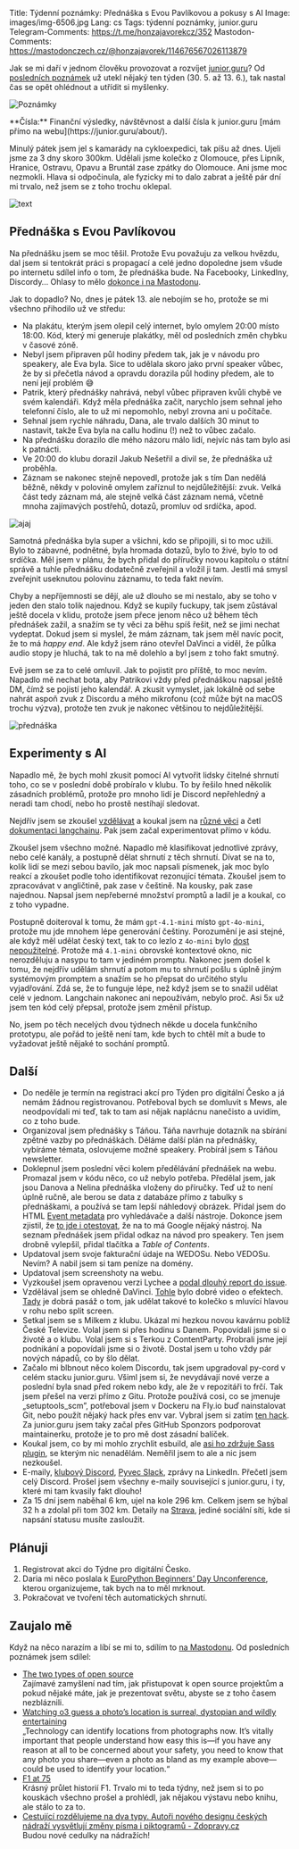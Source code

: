 Title: Týdenní poznámky: Přednáška s Evou Pavlíkovou a pokusy s AI
Image: images/img-6506.jpg
Lang: cs
Tags: týdenní poznámky, junior.guru
Telegram-Comments: https://t.me/honzajavorekcz/352
Mastodon-Comments: https://mastodonczech.cz/@honzajavorek/114676567026113879

Jak se mi daří v jednom člověku provozovat a rozvíjet [junior.guru](https://junior.guru/)?
Od [posledních poznámek]({filename}2025-05-30_tydenni-poznamky-nove-detaily-prednasek-na-webu-a-dalsi-veci.md) už utekl nějaký ten týden (30. 5. až 13. 6.), tak nastal čas se opět ohlédnout a utřídit si myšlenky.

![Poznámky]({static}/images/img-6506.jpg)

<div class="alert alert-warning" role="alert" markdown="1">
**Čísla:** Finanční výsledky, návštěvnost a další čísla k junior.guru [mám přímo na webu](https://junior.guru/about/).
</div>

Minulý pátek jsem jel s kamarády na cykloexpedici, tak píšu až dnes. Ujeli jsme za 3 dny skoro 300km. Udělali jsme kolečko z Olomouce, přes Lipník, Hranice, Ostravu, Opavu a Bruntál zase zpátky do Olomouce. Ani jsme moc nezmokli. Hlava si odpočinula, ale fyzicky mi to dalo zabrat a ještě pár dní mi trvalo, než jsem se z toho trochu oklepal.

![text]({static}/images/img-6594.jpg)

## Přednáška s Evou Pavlíkovou

Na přednášku jsem se moc těšil. Protože Evu považuju za velkou hvězdu, dal jsem si tentokrát práci s propagací a celé jedno dopoledne jsem všude po internetu sdílel info o tom, že přednáška bude. Na Facebooky, LinkedIny, Discordy… Ohlasy to mělo [dokonce i na Mastodonu](https://mastodonczech.cz/@honzajavorek/114658100036407434).

Jak to dopadlo? No, dnes je pátek 13. ale nebojím se ho, protože se mi všechno přihodilo už ve středu:

- Na plakátu, kterým jsem olepil celý internet, bylo omylem 20:00 místo 18:00. Kód, který mi generuje plakátky, měl od posledních změn chybku v časové zóně.
- Nebyl jsem připraven půl hodiny předem tak, jak je v návodu pro speakery, ale Eva byla. Sice to udělala skoro jako první speaker vůbec, že by si přečetla návod a opravdu dorazila půl hodiny předem, ale to není její problém 😅
- Patrik, který přednášky nahrává, nebyl vůbec připraven kvůli chybě ve svém kalendáři. Když měla přednáška začít, narychlo jsem sehnal jeho telefonní číslo, ale to už mi nepomohlo, nebyl zrovna ani u počítače.
- Sehnal jsem rychle náhradu, Dana, ale trvalo dalších 30 minut to nastavit, takže Eva byla na callu hodinu (!) než to vůbec začalo.
- Na přednášku dorazilo dle mého názoru málo lidí, nejvíc nás tam bylo asi k patnácti.
- Ve 20:00 do klubu dorazil Jakub Nešetřil a divil se, že přednáška už proběhla.
- Záznam se nakonec stejně nepovedl, protože jak s tím Dan nedělá běžně, někdy v polovině omylem zaříznul to nejdůležitější: zvuk. Velká část tedy záznam má, ale stejně velká část záznam nemá, včetně mnoha zajímavých postřehů, dotazů, promluv od srdíčka, apod.

![ajaj]({static}/images/screenshot-2025-06-12-at-8-29-20.png)

Samotná přednáška byla super a všichni, kdo se připojili, si to moc užili. Bylo to zábavné, podnětné, byla hromada dotazů, bylo to živé, bylo to od srdíčka. Měl jsem v plánu, že bych přidal do příručky novou kapitolu o státní správě a tuhle přednášku dodatečně zveřejnil a vložil ji tam. Jestli má smysl zveřejnit useknutou polovinu záznamu, to teda fakt nevím.

Chyby a nepříjemnosti se dějí, ale už dlouho se mi nestalo, aby se toho v jeden den stalo tolik najednou. Když se kupily fuckupy, tak jsem zůstával ještě docela v klidu, protože jsem přece jenom něco už během těch přednášek zažil, a snažím se ty věci za běhu spíš řešit, než se jimi nechat vydeptat. Dokud jsem si myslel, že mám záznam, tak jsem měl navíc pocit, že to má _happy end_. Ale když jsem ráno otevřel DaVinci a viděl, že půlka audio stopy je hluchá, tak to na mě dolehlo a byl jsem z toho fakt smutný.

Evě jsem se za to celé omluvil. Jak to pojistit pro příště, to moc nevím. Napadlo mě nechat bota, aby Patrikovi vždy před přednáškou napsal ještě DM, čímž se pojistí jeho kalendář. A zkusit vymyslet, jak lokálně od sebe nahrát aspoň zvuk z Discordu a mého mikrofonu (což může být na macOS trochu výzva), protože ten zvuk je nakonec většinou to nejdůležitější.

![přednáška]({static}/images/screenshot-2025-06-11-at-19-29-46.png)

## Experimenty s AI

Napadlo mě, že bych mohl zkusit pomocí AI vytvořit lidsky čitelné shrnutí toho, co se v poslední době probíralo v klubu. To by řešilo hned několik zásadních problémů, protože pro mnoho lidí je Discord nepřehledný a neradi tam chodí, nebo ho prostě nestíhají sledovat.

Nejdřív jsem se zkoušel [vzdělávat](https://www.youtube.com/watch?v=qaPMdcCqtWk) a koukal jsem na [různé věci](https://python.langchain.com/docs/integrations/chat_loaders/discord/) a četl [dokumentaci langchainu](https://python.langchain.com/docs/tutorials/summarization/). Pak jsem začal experimentovat přímo v kódu.

Zkoušel jsem všechno možné. Napadlo mě klasifikovat jednotlivé zprávy, nebo celé kanály, a postupně dělat shrnutí z těch shrnutí. Dívat se na to, kolik lidí se mezi sebou bavilo, jak moc napsali písmenek, jak moc bylo reakcí a zkoušet podle toho identifikovat rezonující témata. Zkoušel jsem to zpracovávat v angličtině, pak zase v češtině. Na kousky, pak zase najednou. Napsal jsem nepřeberné množství promptů a ladil je a koukal, co z toho vypadne.

Postupně doiteroval k tomu, že mám `gpt-4.1-mini` místo `gpt-4o-mini`, protože mu jde mnohem lépe generování češtiny. Porozumění je asi stejné, ale když měl udělat český text, tak to co lezlo z `4o-mini` bylo [dost nepoužitelné](https://mastodonczech.cz/@honzajavorek/114671634596001913). Protože má `4.1-mini` obrovské kontextové okno, nic nerozděluju a nasypu to tam v jediném promptu. Nakonec jsem došel k tomu, že nejdřív udělám shrnutí a potom mu to shrnutí pošlu s úplně jiným systémovým promptem a snažím se ho přepsat do určitého stylu vyjadřování. Zdá se, že to funguje lépe, než když jsem se to snažil udělat celé v jednom. Langchain nakonec ani nepoužívám, nebylo proč. Asi 5x už jsem ten kód celý přepsal, protože jsem změnil přístup.

No, jsem po těch necelých dvou týdnech někde u docela funkčního prototypu, ale pořád to ještě není tam, kde bych to chtěl mít a bude to vyžadovat ještě nějaké to sochání promptů.

## Další

-   Do neděle je termín na registraci akcí pro Týden pro digitální Česko a já nemám žádnou registrovanou. Potřeboval bych se domluvit s Mews, ale neodpovídali mi teď, tak to tam asi nějak naplácnu nanečisto a uvidím, co z toho bude.
-   Organizoval jsem přednášky s Táňou. Táňa navrhuje dotazník na sbírání zpětné vazby po přednáškách. Děláme další plán na přednášky, vybíráme témata, oslovujeme možné speakery. Probírál jsem s Táňou newsletter.
-   Doklepnul jsem poslední věci kolem předělávání přednášek na webu. Promazal jsem v kódu něco, co už nebylo potřeba. Předělal jsem, jak jsou Danova a Nelina přednáška vloženy do příručky. Teď už to není úplně ručně, ale berou se data z databáze přímo z tabulky s přednáškami, a používá se tam lepší náhledový obrázek. Přidal jsem do HTML [Event metadata](https://schema.org/Event) pro vyhledávače a další nástroje. Dokonce jsem zjistil, že [to jde i otestovat](https://search.google.com/test/rich-results), že na to má Google nějaký nástroj. Na seznam přednášek jsem přidal odkaz na návod pro speakery. Ten jsem drobně vylepšil, přidal tlačítka a _Table of Contents_.
-   Updatoval jsem svoje fakturační údaje na WEDOSu. Nebo VEDOSu. Nevím? A nabil jsem si tam peníze na domény.
-   Updatoval jsem screenshoty na webu.
-   Vyzkoušel jsem opravenou verzi Lychee a [podal dlouhý report do issue](https://github.com/lycheeverse/lychee/issues/1709#issuecomment-2934933326).
-   Vzdělával jsem se ohledně DaVinci. [Tohle](https://www.youtube.com/watch?v=CH6hedwy2xM) bylo dobré video o efektech. [Tady](https://www.youtube.com/watch?v=WmGkRjYSOPk) je dobrá pasáž o tom, jak udělat takové to kolečko s mluvící hlavou v rohu nebo split screen.
-   Setkal jsem se s Milkem z klubu. Ukázal mi hezkou novou kavárnu poblíž České Televize. Volal jsem si přes hodinu s Danem. Popovídali jsme si o životě a o klubu. Volal jsem si s Terkou z ContentParty. Probrali jsme její podnikání a popovídali jsme si o životě. Dostal jsem u toho vždy pár nových nápadů, co by šlo dělat.
-   Začalo mi blbnout něco kolem Discordu, tak jsem upgradoval py-cord v celém stacku junior.guru. Všiml jsem si, že nevydávají nové verze a poslední byla snad před rokem nebo kdy, ale že v repozitáři to frčí. Tak jsem přešel na verzi přímo z Gitu. Protože používá cosi, co se jmenuje „setuptools_scm”, potřeboval jsem v Dockeru na Fly.io buď nainstalovat Git, nebo použít nějaký hack přes env var. Vybral jsem si zatím [ten hack](https://github.com/juniorguru/chick/blob/bc976111c7e281e0484ac2426a9afb3361915726/Dockerfile#L5). Za junior.guru jsem taky začal přes GitHub Sponzors podporovat maintainerku, protože je to pro mě dost zásadní balíček.
-   Koukal jsem, co by mi mohlo zrychlit esbuild, ale [asi ho zdržuje Sass plugin](https://github.com/evanw/esbuild/issues/2228#issuecomment-1120249605), se kterým nic nenadělám. Neměřil jsem to ale a nic jsem nezkoušel.
-   E-maily, [klubový Discord](https://junior.guru/club/), [Pyvec Slack](https://docs.pyvec.org/operations/support.html#sit-kontaktu), zprávy na LinkedIn. Přečetl jsem celý Discord. Prošel jsem všechny e-maily související s junior.guru, i ty, které mi tam kvasily fakt dlouho!
-   Za 15 dní jsem naběhal 6 km, ujel na kole 296 km. Celkem jsem se hýbal 32 h a zdolal při tom 302 km.
    Detaily na [Strava](https://www.strava.com/athletes/31242569), jediné sociální síti, kde si napsání statusu musíte zasloužit.

## Plánuji

1.  Registrovat akci do Týdne pro digitální Česko.
2.  Daria mi něco poslala k [EuroPython Beginners’ Day Unconference](https://ep2025.europython.eu/beginners-day/), kterou organizujeme, tak bych na to měl mrknout.
3.  Pokračovat ve tvoření těch automatických shrnutí.

## Zaujalo mě

Když na něco narazím a líbí se mi to, sdílím to [na Mastodonu](https://mastodonczech.cz/@honzajavorek).
Od posledních poznámek jsem sdílel:

- [The two types of open source](https://filiph.net/text/two-types-of-open-source.html)<br>Zajímavé zamyšlení nad tím, jak přistupovat k open source projektům a pokud nějaké máte, jak je prezentovat světu, abyste se z toho časem nezbláznili.
- [Watching o3 guess a photo’s location is surreal, dystopian and wildly entertaining](https://simonwillison.net/2025/Apr/26/o3-photo-locations/)<br>„Technology can identify locations from photographs now. It’s vitally important that people understand how easy this is—if you have any reason at all to be concerned about your safety, you need to know that any photo you share—even a photo as bland as my example above—could be used to identify your location.“
- [F1 at 75](https://www.bbc.com/sport/extra/v7yykmbyey/f1-at-75-by-bbc-sport-and-getty-images)<br>Krásný průlet historií F1. Trvalo mi to teda týdny, než jsem si to po kouskách všechno prošel a prohlédl, jak nějakou výstavu nebo knihu, ale stálo to za to.
- [Cestující rozdělujeme na dva typy. Autoři nového designu českých nádraží vysvětlují změny písma i piktogramů - Zdopravy.cz](https://zdopravy.cz/cestujici-rozdelujeme-na-dva-typy-autori-noveho-designu-ceskych-nadrazi-vysvetluji-zmeny-pisma-i-piktogramu-246660/)<br>Budou nové cedulky na nádražích!
